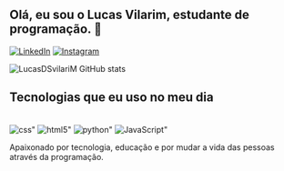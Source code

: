 ## Olá, eu sou o Lucas Vilarim, estudante de programação. 👋

[![LinkedIn](https://img.shields.io/badge/LinkedIn-0077B5?style=for-the-badge&logo=linkedin&logoColor=white)](https://www.linkedin.com/in/lucas-vilarim-44b5801b5/)
[![Instagram](https://img.shields.io/badge/Instagram-E4405F?style=for-the-badge&logo=instagram&logoColor=white)](https://www.instagram.com/lucasvilariim/)

![LucasDSvilariM GitHub stats](https://github-readme-stats.vercel.app/api?username=LucasDSvilariM&show_icons=true&theme=tokyonight)

## Tecnologias que eu uso no meu dia

<div style="display: inline_block"><br>
<img align="center" alt=css" src="https://img.shields.io/badge/CSS-239120?&style=for-the-badge&logo=css3&logoColor=white"/>
<img align="center" alt=html5" src="https://img.shields.io/badge/HTML5-E34F26?style=for-the-badge&logo=html5&logoColor=white"/>
<img align="center" alt=python" src="https://img.shields.io/badge/Python-14354C?style=for-the-badge&logo=python&logoColor=white"/>
<img align="center" alt=JavaScript" src="https://img.shields.io/badge/JavaScript-F7DF1E?style=for-the-badge&logo=javascript&logoColor=black"/>
</div>

Apaixonado por tecnologia, educação e por mudar a vida das pessoas através da programação.
